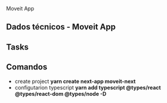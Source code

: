 Moveit App
## Dados técnicos - Moveit App

## Tasks
## Comandos
- create project
    **yarn create next-app moveit-next**
- configutarion typescript
    **yarn add typescript @types/react @types/react-dom @types/node -D**
